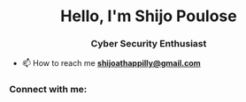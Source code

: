 <h1 align="center">Hello, I'm Shijo Poulose</h1>
<h3 align="center">Cyber Security Enthusiast</h3>





- 📫 How to reach me **shijoathappilly@gmail.com**

<h3 align="left">Connect with me:</h3>
<p align="left">
</p>


